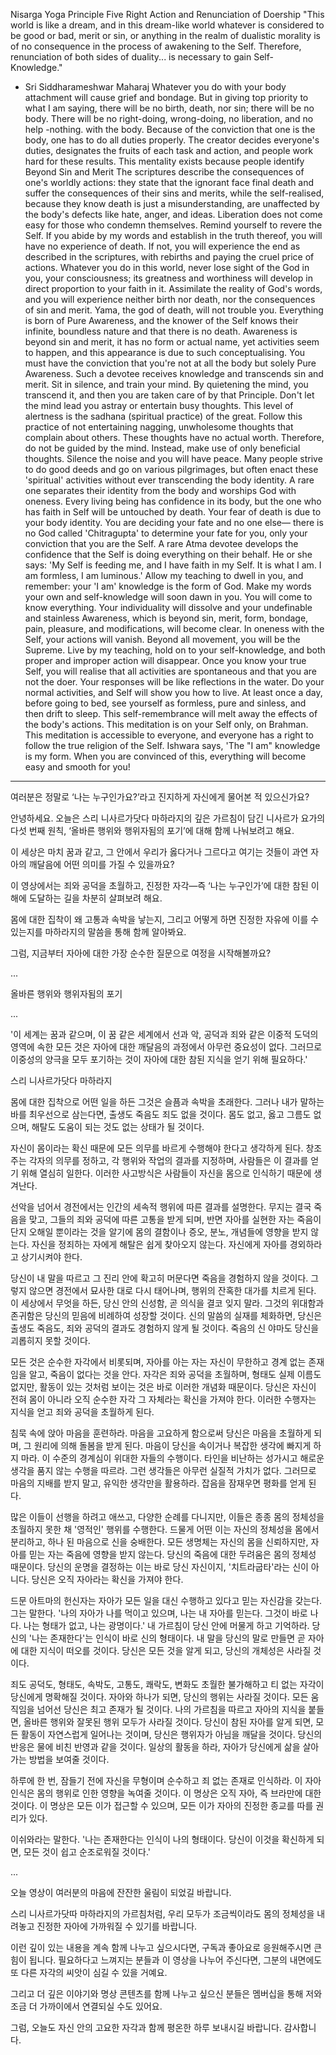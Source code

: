 Nisarga Yoga Principle Five
Right Action and Renunciation of Doership
"This world is like a dream, and in this dream-like world whatever is considered to be good or bad, merit or sin, or anything in the realm of dualistic morality is of no consequence in the process of awakening to the Self. Therefore, renunciation of both sides of duality... is necessary to gain Self-Knowledge."
- Sri Siddharameshwar Maharaj
Whatever you do with your body attachment will cause grief and bondage. But in giving top priority to what I am saying, there will be no birth, death, nor sin; there will be no body. There will be no right-doing, wrong-doing, no liberation, and no help
-nothing.
with the body.
Because of the conviction that one is the body, one has to do all duties properly. The creator decides everyone's duties, designates the fruits of each task and action, and people work hard for these results. This mentality exists because people identify
Beyond Sin and Merit
The scriptures describe the consequences of one's worldly actions: they state that the ignorant face final death and suffer the consequences of their sins and merits, while the self-realised, because they know death is just a misunderstanding, are unaffected by the body's defects like hate, anger, and ideas. Liberation does not come easy for those who condemn themselves. Remind yourself to revere the Self.
If you abide by my words and establish in the truth thereof, you will have no experience of death. If not, you will experience the end as described in the scriptures, with rebirths and paying the cruel price of actions. Whatever you do in this world, never lose sight of the God in you, your consciousness; its greatness and worthiness will develop in direct proportion to your faith in it. Assimilate the reality of God's words, and you will experience neither birth nor death, nor the consequences of sin and merit. Yama, the god of death, will not trouble you.
Everything is born of Pure Awareness, and the knower of the Self knows their infinite, boundless nature and that there is no death. Awareness is beyond sin and merit, it has no form or actual name, yet activities seem to happen, and this appearance
is due to such conceptualising. You must have the conviction that you're not at all the body but solely Pure Awareness. Such a devotee receives knowledge and transcends sin and merit.
Sit in silence, and train your mind. By quietening the mind, you transcend it, and then you are taken care of by that Principle. Don't let the mind lead you astray or entertain busy thoughts. This level of alertness is the sadhana (spiritual practice) of the great. Follow this practice of not entertaining nagging, unwholesome thoughts that complain about others. These thoughts have no actual worth. Therefore, do not be guided by the mind. Instead, make use of only beneficial thoughts. Silence the noise and you will have peace.
Many people strive to do good deeds and go on various pilgrimages, but often enact these 'spiritual' activities without ever transcending the body identity. A rare one separates their identity from the body and worships God with oneness. Every living being has confidence in its body, but the one who has faith in Self will be untouched by death. Your fear of death is due to your body identity. You are deciding your fate and no one else— there is no God called 'Chitragupta' to determine your fate for you, only your conviction that you are the Self.
A rare Atma devotee develops the confidence that the Self is doing everything on their behalf. He or she says: 'My Self is feeding me, and I have faith in my Self. It is what I am. I am formless, I am luminous.' Allow my teaching to dwell in you, and remember: your 'I am' knowledge is the form of God. Make my words your own and self-knowledge will soon dawn in you. You will come to know everything. Your individuality will dissolve and your
undefinable and stainless Awareness, which is beyond sin, merit, form, bondage, pain, pleasure, and modifications, will become clear.
In oneness with the Self, your actions will vanish. Beyond all movement, you will be the Supreme. Live by my teaching, hold on to your self-knowledge, and both proper and improper action will disappear. Once you know your true Self, you will
realise that all activities are spontaneous and that you are not the doer. Your responses will be like reflections in the water. Do your normal activities, and Self will show you how to live.
At least once a day, before going to bed, see yourself as formless, pure and sinless, and then drift to sleep. This self-remembrance will melt away the effects of the body's actions. This meditation is on your Self only, on Brahman. This meditation is
accessible to everyone, and everyone has a right to follow the true religion of the Self.
Ishwara says, 'The "I am" knowledge is my form. When you are convinced of this, everything will become easy and smooth for you!


---

여러분은 정말로 ‘나는 누구인가요?’라고 진지하게 자신에게 물어본 적 있으신가요?

안녕하세요. 오늘은 스리 니사르가닷다 마하라지의 깊은 가르침이 담긴 니사르가 요가의 다섯 번째 원칙, ‘올바른 행위와 행위자됨의 포기’에 대해 함께 나눠보려고 해요.

이 세상은 마치 꿈과 같고, 그 안에서 우리가 옳다거나 그르다고 여기는 것들이 과연 자아의 깨달음에 어떤 의미를 가질 수 있을까요?

이 영상에서는 죄와 공덕을 초월하고, 진정한 자각—즉 ‘나는 누구인가’에 대한 참된 이해에 도달하는 길을 차분히 살펴보려 해요.

몸에 대한 집착이 왜 고통과 속박을 낳는지, 그리고 어떻게 하면 진정한 자유에 이를 수 있는지를 마하라지의 말씀을 통해 함께 알아봐요.

그럼, 지금부터 자아에 대한 가장 순수한 질문으로 여정을 시작해볼까요?

...

올바른 행위와 행위자됨의 포기

...

'이 세계는 꿈과 같으며, 이 꿈 같은 세계에서 선과 악, 공덕과 죄와 같은 이중적 도덕의 영역에 속한 모든 것은 자아에 대한 깨달음의 과정에서 아무런 중요성이 없다. 그러므로 이중성의 양극을 모두 포기하는 것이 자아에 대한 참된 지식을 얻기 위해 필요하다.'

스리 니사르가닷다 마하라지

몸에 대한 집착으로 어떤 일을 하든 그것은 슬픔과 속박을 초래한다. 그러나 내가 말하는 바를 최우선으로 삼는다면, 출생도 죽음도 죄도 없을 것이다. 몸도 없고, 옳고 그름도 없으며, 해탈도 도움이 되는 것도 없는 상태가 될 것이다.

자신이 몸이라는 확신 때문에 모든 의무를 바르게 수행해야 한다고 생각하게 된다. 창조주는 각자의 의무를 정하고, 각 행위와 작업의 결과를 지정하며, 사람들은 이 결과를 얻기 위해 열심히 일한다. 이러한 사고방식은 사람들이 자신을 몸으로 인식하기 때문에 생겨난다.

선악을 넘어서
경전에서는 인간의 세속적 행위에 따른 결과를 설명한다. 무지는 결국 죽음을 맞고, 그들의 죄와 공덕에 따른 고통을 받게 되며, 반면 자아를 실현한 자는 죽음이 단지 오해일 뿐이라는 것을 알기에 몸의 결함이나 증오, 분노, 개념들에 영향을 받지 않는다. 자신을 정죄하는 자에게 해탈은 쉽게 찾아오지 않는다. 자신에게 자아를 경외하라고 상기시켜야 한다.

당신이 내 말을 따르고 그 진리 안에 확고히 머문다면 죽음을 경험하지 않을 것이다. 그렇지 않으면 경전에서 묘사한 대로 다시 태어나며, 행위의 잔혹한 대가를 치르게 된다. 이 세상에서 무엇을 하든, 당신 안의 신성함, 곧 의식을 결코 잊지 말라. 그것의 위대함과 존귀함은 당신의 믿음에 비례하여 성장할 것이다. 신의 말씀의 실재를 체화하면, 당신은 출생도 죽음도, 죄와 공덕의 결과도 경험하지 않게 될 것이다. 죽음의 신 야마도 당신을 괴롭히지 못할 것이다.

모든 것은 순수한 자각에서 비롯되며, 자아를 아는 자는 자신이 무한하고 경계 없는 존재임을 알고, 죽음이 없다는 것을 안다. 자각은 죄와 공덕을 초월하며, 형태도 실제 이름도 없지만, 활동이 있는 것처럼 보이는 것은 바로 이러한 개념화 때문이다. 당신은 자신이 전혀 몸이 아니라 오직 순수한 자각 그 자체라는 확신을 가져야 한다. 이러한 수행자는 지식을 얻고 죄와 공덕을 초월하게 된다.

침묵 속에 앉아 마음을 훈련하라. 마음을 고요하게 함으로써 당신은 마음을 초월하게 되며, 그 원리에 의해 돌봄을 받게 된다. 마음이 당신을 속이거나 복잡한 생각에 빠지게 하지 마라. 이 수준의 경계심이 위대한 자들의 수행이다. 타인을 비난하는 성가시고 해로운 생각을 품지 않는 수행을 따르라. 그런 생각들은 아무런 실질적 가치가 없다. 그러므로 마음의 지배를 받지 말고, 유익한 생각만을 활용하라. 잡음을 잠재우면 평화를 얻게 된다.

많은 이들이 선행을 하려고 애쓰고, 다양한 순례를 다니지만, 이들은 종종 몸의 정체성을 초월하지 못한 채 '영적인' 행위를 수행한다. 드물게 어떤 이는 자신의 정체성을 몸에서 분리하고, 하나 된 마음으로 신을 숭배한다. 모든 생명체는 자신의 몸을 신뢰하지만, 자아를 믿는 자는 죽음에 영향을 받지 않는다. 당신의 죽음에 대한 두려움은 몸의 정체성 때문이다. 당신의 운명을 결정하는 이는 바로 당신 자신이지, '치트라굽타'라는 신이 아니다. 당신은 오직 자아라는 확신을 가져야 한다.

드문 아트마의 헌신자는 자아가 모든 일을 대신 수행하고 있다고 믿는 자신감을 갖는다. 그는 말한다. '나의 자아가 나를 먹이고 있으며, 나는 내 자아를 믿는다. 그것이 바로 나다. 나는 형태가 없고, 나는 광명이다.' 내 가르침이 당신 안에 머물게 하고 기억하라. 당신의 '나는 존재한다'는 인식이 바로 신의 형태이다. 내 말을 당신의 말로 만들면 곧 자아에 대한 지식이 떠오를 것이다. 당신은 모든 것을 알게 되고, 당신의 개체성은 사라질 것이다.

죄도 공덕도, 형태도, 속박도, 고통도, 쾌락도, 변화도 초월한 불가해하고 티 없는 자각이 당신에게 명확해질 것이다. 자아와 하나가 되면, 당신의 행위는 사라질 것이다. 모든 움직임을 넘어선 당신은 최고 존재가 될 것이다. 나의 가르침을 따르고 자아의 지식을 붙들면, 올바른 행위와 잘못된 행위 모두가 사라질 것이다. 당신이 참된 자아를 알게 되면, 모든 활동이 자연스럽게 일어나는 것이며, 당신은 행위자가 아님을 깨달을 것이다. 당신의 반응은 물에 비친 반영과 같을 것이다. 일상의 활동을 하라, 자아가 당신에게 삶을 살아가는 방법을 보여줄 것이다.

하루에 한 번, 잠들기 전에 자신을 무형이며 순수하고 죄 없는 존재로 인식하라. 이 자아 인식은 몸의 행위로 인한 영향을 녹여줄 것이다. 이 명상은 오직 자아, 즉 브라만에 대한 것이다. 이 명상은 모든 이가 접근할 수 있으며, 모든 이가 자아의 진정한 종교를 따를 권리가 있다.

이쉬와라는 말한다. '나는 존재한다는 인식이 나의 형태이다. 당신이 이것을 확신하게 되면, 모든 것이 쉽고 순조로워질 것이다.'

...

오늘 영상이 여러분의 마음에 잔잔한 울림이 되었길 바랍니다.

스리 니사르가닷따 마하라지의 가르침처럼, 우리 모두가 조금씩이라도 몸의 정체성을 내려놓고 진정한 자아에 가까워질 수 있기를 바랍니다.

이런 깊이 있는 내용을 계속 함께 나누고 싶으시다면, 구독과 좋아요로 응원해주시면 큰 힘이 됩니다.
필요하다고 느껴지는 분들과 이 영상을 나누어 주신다면, 그분의 내면에도 또 다른 자각의 씨앗이 심길 수 있을 거예요.

그리고 더 깊은 이야기와 명상 콘텐츠를 함께 나누고 싶으신 분들은 멤버십을 통해 저와 조금 더 가까이에서 연결되실 수도 있어요.

그럼, 오늘도 자신 안의 고요한 자각과 함께 평온한 하루 보내시길 바랍니다.
감사합니다.